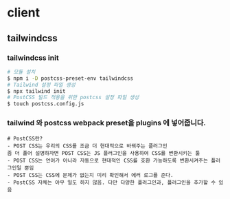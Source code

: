 # client

## tailwindcss

### tailwindcss init

```sh
# 모듈 설치
$ npm i -D postcss-preset-env tailwindcss
# Tailwind 설정 파일 생성
$ npx tailwind init
# PostCSS 빌드 적용을 위한 postcss 설정 파일 생성
$ touch postcss.config.js

```

### tailwind 와 postcss webpack preset을 plugins 에 넣어줍니다.

```
# PostCSS란?
- POST CSS는 우리의 CSS를 조금 더 현대적으로 바꿔주는 플러그인
좀 더 풀어 설명하자면 POST CSS는 JS 플러그인을 사용하여 CSS를 변환시키는 툴
- POST CSS는 언어가 아니라 자동으로 현대적인 CSS를 호환 가능하도록 변환시켜주는 플러그인일 뿐임
- POST CSS는 CSS에 문제가 없는지 미리 확인해서 에러 로그를 준다.
- PostCSS 자체는 아무 일도 하지 않음. 다만 다양한 플러그인과, 플러그인을 추가할 수 있음
```
